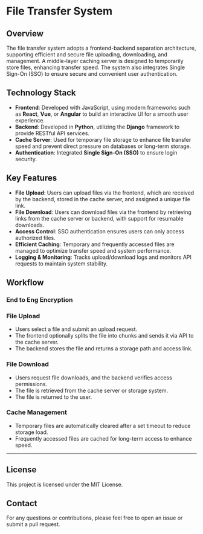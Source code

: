 # File Transfer System

## Overview
The file transfer system adopts a frontend-backend separation architecture, supporting efficient and secure file uploading, downloading, and management. A middle-layer caching server is designed to temporarily store files, enhancing transfer speed. The system also integrates Single Sign-On (SSO) to ensure secure and convenient user authentication.

## Technology Stack
- **Frontend**: Developed with JavaScript, using modern frameworks such as **React**, **Vue**, or **Angular** to build an interactive UI for a smooth user experience.
- **Backend**: Developed in **Python**, utilizing the **Django** framework to provide RESTful API services.
- **Cache Server**: Used for temporary file storage to enhance file transfer speed and prevent direct pressure on databases or long-term storage.
- **Authentication**: Integrated **Single Sign-On (SSO)** to ensure login security.

## Key Features
- **File Upload**: Users can upload files via the frontend, which are received by the backend, stored in the cache server, and assigned a unique file link.
- **File Download**: Users can download files via the frontend by retrieving links from the cache server or backend, with support for resumable downloads.
- **Access Control**: SSO authentication ensures users can only access authorized files.
- **Efficient Caching**: Temporary and frequently accessed files are managed to optimize transfer speed and system performance.
- **Logging & Monitoring**: Tracks upload/download logs and monitors API requests to maintain system stability.

## Workflow
### End to Eng Encryption

### File Upload
- Users select a file and submit an upload request.
- The frontend optionally splits the file into chunks and sends it via API to the cache server.
- The backend stores the file and returns a storage path and access link.

### File Download
- Users request file downloads, and the backend verifies access permissions.
- The file is retrieved from the cache server or storage system.
- The file is returned to the user.

### Cache Management
- Temporary files are automatically cleared after a set timeout to reduce storage load.
- Frequently accessed files are cached for long-term access to enhance speed.

---

## License
This project is licensed under the MIT License.

## Contact
For any questions or contributions, please feel free to open an issue or submit a pull request.

